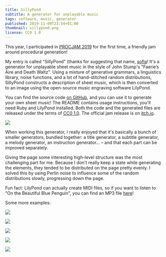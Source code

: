 ```yaml
---
title: SillyPond
subtitle: A generator for unplayable music
tags: software, music, generator
published: 2019-11-09T23:54+01:00
thumbnail: sillypond.png
license: CC0 1.0
---
```


This year, I participated in [PROCJAM 2019](http://www.procjam.com) for the first time, a friendly jam around procedural generation!

My entry is called "SillyPond" (thanks for suggesting that name, [sofia](https://chaos.social/@sofia)! It's a generator for unplayable sheet music in the style of John Stump's "Faerie’s Aire and Death Waltz". Using a mixture of generative grammars, a linguistics library, noise functions, and a lot of hand-stitched random distributions, SillyPond constructs a description of sheet music, which is then converted to an image using the open-source music engraving software LilyPond.

You can find the source code [on GitHub](https://github.com/blinry/sillypond), and you can use it to generate your own sheet music! The README contains usage instructions, you'll need Ruby and LilyPond installed. Both the code and the generated files are released under the terms of [CC0 1.0](https://creativecommons.org/publicdomain/zero/1.0/). The official jam release is on [itch.io](https://blinry.itch.io/sillypond).

![](cryhere.png)

When working this generator, I really enjoyed that it's basically a bunch of smaller generators, bundled together: a title generator, a subtitle generator, a melody generator, an instruction generator… – and that each part can be improved separately.

Giving the page some interesting high-level structure was the most challenging part for me. Because I don't really keep a state while generating the elements, they tended to be distributed on the page pretty evenly. I solved this by using Perlin noise to influence some of the random distributions slowly, progressing down the page.

Fun fact: LilyPond can actually create MIDI files, so if you want to listen to "On the Beautiful Blue Penguin", you can find an MP3 file [here](bluepenguin.mp3)!

Some more examples:

![](bluepenguin.png)

![](lastcanon.png)

![](nose.png)

![](unholy.png)

![](viciousrequiem.png)
